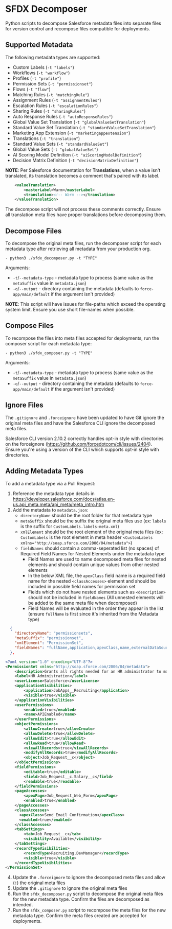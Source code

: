 # SFDX Decomposer

Python scripts to decompose Salesforce metadata files into separate files for version control and recompose files compatible for deployments.

## Supported Metadata
The following metadata types are supported:
- Custom Labels (`-t "labels"`)
- Workflows (`-t "workflow"`)
- Profiles (`-t "profile"`)
- Permission Sets (`-t "permissionset"`)
- Flows (`-t "flow"`)
- Matching Rules (`-t "matchingRule"`)
- Assignment Rules (`-t "assignmentRules"`)
- Escalation Rules (`-t "escalationRules"`)
- Sharing Rules (`-t "sharingRules"`)
- Auto Response Rules (`-t "autoResponseRules"`)
- Global Value Set Translation (`-t "globalValueSetTranslation"`)
- Standard Value Set Translation (`-t "standardValueSetTranslation"`)
- Marketing App Extension (`-t "marketingappextension"`)
- Translations (`-t "translation"`)
- Standard Value Sets (`-t "standardValueSet"`)
- Global Value Sets (`-t "globalValueSet"`)
- AI Scoring Model Definition (`-t "aiScoringModelDefinition"`)
- Decision Matrix Definition (`-t "decisionMatrixDefinition"`)

**NOTE**:
Per Salesforce documentation for **Translations**, when a value isn't translated, its translation becomes a comment that's paired with its label. 
``` xml
    <valueTranslation>
        <masterLabel>Warm</masterLabel>
        <translation><!-- Warm --></translation>
    </valueTranslation>
```
The decompose script will not process these comments correctly. Ensure all translation meta files have proper translations before decomposing them.

## Decompose Files
To decompose the original meta files, run the decomposer script for each metadata type after retrieving all metadata from your production org.

```
- python3 ./sfdx_decomposer.py -t "TYPE"
```
Arguments:
- `-t`/`--metadata-type` - metadata type to process (same value as the `metaSuffix` value in `metadata.json`)
- `-o`/`--output` - directory containing the metadata (defaults to `force-app/main/default` if the argument isn't provided)

**NOTE**: This script will have issues for file-paths which exceed the operating system limit. Ensure you use short file-names when possible.

## Compose Files
To recompose the files into meta files accepted for deployments, run the composer script for each metadata type:

```
- python3 ./sfdx_composer.py -t "TYPE"
```
Arguments:
- `-t`/`--metadata-type` - metadata type to process (same value as the `metaSuffix` value in `metadata.json`)
- `-o`/`--output` - directory containing the metadata (defaults to `force-app/main/default` if the argument isn't provided)

## Ignore Files

The `.gitignore` and `.forceignore` have been updated to have Git ignore the original meta files and have the Salesforce CLI ignore the decomposed meta files.

Salesforce CLI version 2.10.2 correctly handles opt-in style with directories on the forceignore (https://github.com/forcedotcom/cli/issues/2404). Ensure you're using a version of the CLI which supports opt-in style with directories.

## Adding Metadata Types

To add a metadata type via a Pull Request:

1. Reference the metadata type details in https://developer.salesforce.com/docs/atlas.en-us.api_meta.meta/api_meta/meta_intro.htm
2. Add the metadata to `metadata.json`:
    - `directoryName` should be the root folder for that metadata type
    - `metaSuffix` should be the suffix the original meta files use (ex: `labels` is the suffix for `CustomLabels.labels-meta.xml`)
    - `xmlElement` should be the root element of the original meta files (ex: `CustomLabels` is the root element in meta header `<CustomLabels xmlns="http://soap.sforce.com/2006/04/metadata">`)
    - `fieldNames` should contain a comma-seperated list (no spaces) of Required Field Names for Nested Elements under the metadata type
        - Field Names are used to name decomposed meta files for nested elements and should contain unique values from other nested elements
        - In the below XML file, the `apexClass` field name is a required field name for the nested `<classAccesses>` element and should be included in possible field names for permission set
        - Fields which do not have nested elements such as `<description>` should not be included in `fieldNames` (All unnested elements will be added to the same meta file when decomposed)
        - Field Names will be evaluated in the order they appear in the list (ensure `fullName` is first since it's inherited from the Metadata type)
``` json
  {
    "directoryName": "permissionsets",
    "metaSuffix": "permissionset",
    "xmlElement": "PermissionSet",
    "fieldNames": "fullName,application,apexClass,name,externalDataSource,flow,object,apexPage,recordType,tab,field"
  },
```

``` xml
<?xml version="1.0" encoding="UTF-8"?>
<PermissionSet xmlns="http://soap.sforce.com/2006/04/metadata">
    <description>Grants all rights needed for an HR administrator to manage employees.</description>
    <label>HR Administration</label>
    <userLicense>Salesforce</userLicense>
    <applicationVisibilities>
        <application>JobApps__Recruiting</application>
        <visible>true</visible>
    </applicationVisibilities>
    <userPermissions>
        <enabled>true</enabled>
        <name>APIEnabled</name>
    </userPermissions>
    <objectPermissions>
        <allowCreate>true</allowCreate>
        <allowDelete>true</allowDelete>
        <allowEdit>true</allowEdit>
        <allowRead>true</allowRead>
        <viewAllRecords>true</viewAllRecords>
        <modifyAllRecords>true</modifyAllRecords>
        <object>Job_Request__c</object>
    </objectPermissions>
    <fieldPermissions>
        <editable>true</editable>
        <field>Job_Request__c.Salary__c</field>
        <readable>true</readable>
    </fieldPermissions>
    <pageAccesses>
        <apexPage>Job_Request_Web_Form</apexPage>
        <enabled>true</enabled>
    </pageAccesses>
    <classAccesses>
      <apexClass>Send_Email_Confirmation</apexClass>
      <enabled>true</enabled>
    </classAccesses>
    <tabSettings>
        <tab>Job_Request__c</tab>
        <visibility>Available</visibility>
    </tabSettings>
    <recordTypeVisibilities>
        <recordType>Recruiting.DevManager</recordType>
        <visible>true</visible>
    </recordTypeVisibilities>
</PermissionSet>
```

4. Update the `.forceignore` to ignore the decomposed meta files and allow (`!`) the original meta files
5. Update the `.gitignore` to ignore the original meta files
6. Run the `sfdx_decomposer.py` script to decompose the original meta files for the new metadata type. Confirm the files are decomposed as intended.
7. Run the `sfdx_composer.py` script to recompose the meta files for the new metadata type. Confirm the meta files created are accepted for deployments.
